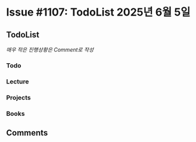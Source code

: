 # Issue #1107: TodoList 2025년 6월 5일

## TodoList

*매우 작은 진행상황은 Comment로 작성*

### Todo  

### Lecture

### Projects

### Books


## Comments

